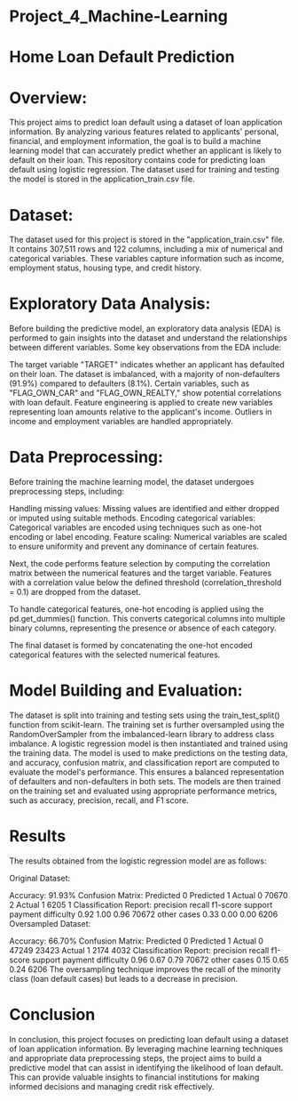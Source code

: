 # Project_4_Machine-Learning
# Home Loan Default Prediction

# Overview:

This project aims to predict loan default using a dataset of loan application information. By analyzing various features related to applicants' personal, financial, and employment information, the goal is to build a machine learning model that can accurately predict whether an applicant is likely to default on their loan.
This repository contains code for predicting loan default using logistic regression. The dataset used for training and testing the model is stored in the application_train.csv file.

# Dataset:

The dataset used for this project is stored in the "application_train.csv" file. It contains 307,511 rows and 122 columns, including a mix of numerical and categorical variables. These variables capture information such as income, employment status, housing type, and credit history.

# Exploratory Data Analysis:

Before building the predictive model, an exploratory data analysis (EDA) is performed to gain insights into the dataset and understand the relationships between different variables. Some key observations from the EDA include:

The target variable "TARGET" indicates whether an applicant has defaulted on their loan. The dataset is imbalanced, with a majority of non-defaulters (91.9%) compared to defaulters (8.1%).
Certain variables, such as "FLAG_OWN_CAR" and "FLAG_OWN_REALTY," show potential correlations with loan default.
Feature engineering is applied to create new variables representing loan amounts relative to the applicant's income.
Outliers in income and employment variables are handled appropriately.

# Data Preprocessing:

Before training the machine learning model, the dataset undergoes preprocessing steps, including:

Handling missing values: Missing values are identified and either dropped or imputed using suitable methods.
Encoding categorical variables: Categorical variables are encoded using techniques such as one-hot encoding or label encoding.
Feature scaling: Numerical variables are scaled to ensure uniformity and prevent any dominance of certain features.

Next, the code performs feature selection by computing the correlation matrix between the numerical features and the target variable. Features with a correlation value below the defined threshold (correlation_threshold = 0.1) are dropped from the dataset.

To handle categorical features, one-hot encoding is applied using the pd.get_dummies() function. This converts categorical columns into multiple binary columns, representing the presence or absence of each category.

The final dataset is formed by concatenating the one-hot encoded categorical features with the selected numerical features.

# Model Building and Evaluation:
 
The dataset is split into training and testing sets using the train_test_split() function from scikit-learn. The training set is further oversampled using the RandomOverSampler from the imbalanced-learn library to address class imbalance.
A logistic regression model is then instantiated and trained using the training data. The model is used to make predictions on the testing data, and accuracy, confusion matrix, and classification report are computed to evaluate the model's performance.
This ensures a balanced representation of defaulters and non-defaulters in both sets. The models are then trained on the training set and evaluated using appropriate performance metrics, such as accuracy, precision, recall, and F1 score.

# Results
The results obtained from the logistic regression model are as follows:

Original Dataset:

Accuracy: 91.93%
Confusion Matrix:
Predicted 0	Predicted 1
Actual 0	70670	2
Actual 1	6205	1
Classification Report:
precision	recall	f1-score	support
payment difficulty	0.92	1.00	0.96	70672
other cases	0.33	0.00	0.00	6206
Oversampled Dataset:

Accuracy: 66.70%
Confusion Matrix:
Predicted 0	Predicted 1
Actual 0	47249	23423
Actual 1	2174	4032
Classification Report:
precision	recall	f1-score	support
payment difficulty	0.96	0.67	0.79	70672
other cases	0.15	0.65	0.24	6206
The oversampling technique improves the recall of the minority class (loan default cases) but leads to a decrease in precision.

# Conclusion

In conclusion, this project focuses on predicting loan default using a dataset of loan application information. By leveraging machine learning techniques and appropriate data preprocessing steps, the project aims to build a predictive model that can assist in identifying the likelihood of loan default. This can provide valuable insights to financial institutions for making informed decisions and managing credit risk effectively.










